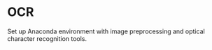 # OCR
Set up Anaconda environment with image preprocessing and optical character recognition tools.
